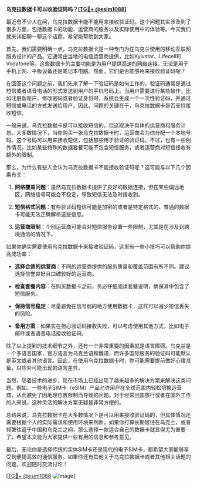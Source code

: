**乌克拉数据卡可以收验证码吗？[[TG💪+ @esim1088](https://t.me/s/esim1088)]**

最近有不少人在问，乌克拉数据卡能不能用来接收验证码。这个问题其实涉及到了很多方面，包括数据卡的功能、运营商的服务以及实际使用中的体验等。今天我们就来详细聊一聊这个话题，希望能帮助到大家。

首先，我们需要明确一点，乌克拉数据卡是一种专门为在乌克兰使用的移动互联网服务设计的产品。它通常由当地的电信运营商提供，比如Kyivstar、Lifecell和Vodafone等。这些数据卡的主要功能是为用户提供高速的网络连接，无论是用于手机上网、平板设备还是笔记本电脑。然而，它们是否能够用来接收验证码呢？

在回答这个问题之前，我们先来了解一下验证码是如何工作的。验证码通常是通过短信或者语音电话的形式发送到用户的手机号码上。当用户需要进行某些操作，比如注册新账户、修改密码或者验证身份时，系统会生成一个一次性验证码，并通过短信或电话的方式发送给用户。因此，问题的关键在于，乌克拉数据卡是否支持接收短信。

一般来说，乌克拉数据卡是可以接收短信的，但这取决于具体的运营商和服务计划。大多数情况下，当你购买一张乌克拉数据卡时，运营商会为你分配一个本地号码。这个号码可以用来接收短信，包括那些用于验证的验证码。不过，也有一些例外情况，比如某些特殊的数据套餐可能不包含短信服务，或者运营商对短信接收有额外的限制。

那么，为什么有些人会认为乌克拉数据卡不能接收验证码呢？这可能与以下几个因素有关：

1. **网络覆盖问题**：虽然乌克拉数据卡提供了良好的数据连接，但在某些偏远地区，网络信号可能会不稳定，导致短信无法及时接收到。
   
2. **短信格式问题**：有些验证码短信可能是加密的或者是特定格式的，普通的数据卡可能无法正确解析这些信息。

3. **运营商限制**：个别运营商可能会对短信服务设置一些限制，尤其是在涉及到跨境通信的情况下。

如果你确实需要使用乌克拉数据卡来接收验证码，这里有一些小技巧可以帮助你提高成功率：

- **选择合适的运营商**：不同的运营商提供的服务质量和覆盖范围有所不同。建议选择信誉良好且口碑较好的运营商。
  
- **检查套餐内容**：在购买数据卡之前，务必仔细阅读套餐说明，确保其中包含了短信服务。

- **保持信号稳定**：尽量避免在信号弱的地方使用数据卡，这样可以减少短信丢失的风险。

- **备用方案**：如果实在担心验证码接收失败，可以考虑使用其他方式，比如电子邮件或者语音电话接收验证码。

除了以上提到的技术细节之外，还有一个非常重要的因素就是语言障碍。乌克兰是一个多语言国家，官方语言为乌克兰语和俄语，而许多国际服务的验证码可能默认是英文或者其他语言。因此，在使用乌克拉数据卡时，你可能需要提前做好心理准备，以应对可能出现的语言差异。

当然，随着技术的进步，现在市场上已经出现了越来越多的解决方案来解决这类问题。例如，一些电子SIM卡（eSIM）产品允许用户在全球范围内轻松切换运营商，从而避免了因地理位置限制而导致的问题。对于经常出国旅行或者在国外工作的人来说，这种灵活的解决方案无疑是非常方便的。

总结来说，乌克拉数据卡在大多数情况下是可以用来接收验证码的，但具体情况还需要根据个人的实际需求和使用环境来判断。如果你打算长期居住在乌克兰，或者频繁往返于中国和乌克兰之间，那么选择一款适合自己的数据卡就显得尤为重要了。希望本文能为大家提供一些有用的信息和参考意见。

最后，无论你是选择传统的实体SIM卡还是现代的电子SIM卡，都希望大家能够享受到便捷高效的通信服务。如果你还有其他关于乌克拉数据卡或者其他相关话题的问题，欢迎随时交流讨论！

[[TG💪+ @esim1088](https://t.me/s/esim1088) ![Image](https://i.postimg.cc/4NQfJmqS/Snipaste-2025-05-13-00-14-12.png)]